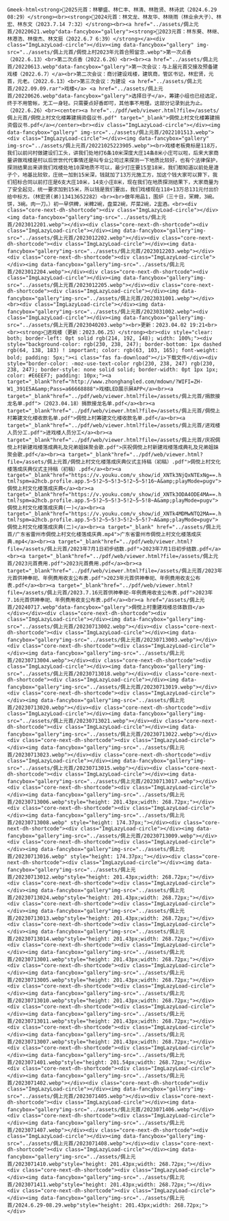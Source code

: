 `Gmeek-html<strong>💠2025元首：林攀盛、林仁丰、林清、林胜贤、林诗武（2024.6.29 08:29）</strong><br><strong>💠2024元首：林文龙、林友华、林晓雨（林业余大子）、林宏、林东文（2023.7.14 7:32）</strong><br><a href="../assets/倜上元首/20220621.webp"data-fancybox="gallery"><strong>💠2023元首：林东葵、林继、林港浩、林俊杰、林文挺（2022.6.7 6:39）</strong></a><div class="ImgLazyLoad-circle"></div><img data-fancybox="gallery" img-src="../assets/倜上元首/倜傥上村2023年元首合照留念.webp">第一次点香（2022.6.13）<br>第二次点香（2022.6.26）<br><br><a href="../assets/倜上元首/20220613.webp"data-fancybox="gallery">第一次会议：与上届元首交接及预备建戏楼（2022.6.7）</a><br>第二次会议：商讨建设戏楼，建筑商，管区书记，林宏贤，元首，元老。（2022.6.13）<br>第三次会议：为建设 <a href="../assets/倜上元首/2022.09.09.rar">戏楼</a> <a href="../assets/倜上元首/20220626.webp"data-fancybox="gallery">选择日子</a>，筹建小组也已经选定，终于不用管帐，无工一身轻。只需要点好香即可，其他事不用理。这部分记录到此为止。（2022.6.26）<br><center><a href="../pdf/web/viewer.html?file=/assets/倜上元首/倜傥上村文化楼筹建捐资倡议书.pdf" target="_blank">倜傥上村文化楼筹建捐资倡议书.pdf</a></center><br><div class="ImgLazyLoad-circle"></div><img data-fancybox="gallery" img-src="../assets/倜上元首/2022101513.webp"><div class="ImgLazyLoad-circle"></div><img data-fancybox="gallery" img-src="../assets/倜上元首/20221025223905.webp"><br>戏楼老板竟标是118万，我们以前问村做建设们工头，讲我们处地打6条10米深度大庄14条8米小庄可以啦，后来大家商量讲做戏楼是村以后世世代代事情还是叫专业公司过来探测一下地质比较好，也有个法律保护，探测结果出来讲我们戏楼处地10深地质不可以，最少打庄要15至18米，我们都知道以前处是溏子个，地基比较软，庄统一加到15米深，钱就加了13万元施工方，加这个钱大家可以算下，我们招标合同以前打庄是6支大庄10米，14支小庄8米，现在我们在地质探测结果下，大家商量为了安全起见，统一要求加到15米，所以钱是我们要出，我们戏楼现在118+13万总131元付出价给中标方。（林宏贤(弟)13413652282）<br><br>做年用品1，围炉（三十日，冞粺，3碗。饼，3碗。肉一刀。）初一早供粺，米粺2碗，盘菜2碗，芹菜2碗，2盅酒。<br><div class="core-next-dh-shortcode"><div class="ImgLazyLoad-circle"></div><img data-fancybox="gallery"img-src="../assets/倜上元首/2023012201.webp"></div><div class="core-next-dh-shortcode"><div class="ImgLazyLoad-circle"></div><img data-fancybox="gallery"img-src="../assets/倜上元首/2023012202.webp"></div><div class="core-next-dh-shortcode"><div class="ImgLazyLoad-circle"></div><img data-fancybox="gallery"img-src="../assets/倜上元首/2023012203.webp"></div><div class="core-next-dh-shortcode"><div class="ImgLazyLoad-circle"></div><img data-fancybox="gallery"img-src="../assets/倜上元首/2023012204.webp"></div><div class="core-next-dh-shortcode"><div class="ImgLazyLoad-circle"></div><img data-fancybox="gallery"img-src="../assets/倜上元首/2023012205.webp"></div><div class="core-next-dh-shortcode"><div class="ImgLazyLoad-circle"></div><img data-fancybox="gallery"img-src="../assets/倜上元首/2023031001.webp"></div><br><div class="ImgLazyLoad-circle"></div><img data-fancybox="gallery"img-src="../assets/倜上元首/2023031002.webp"><div class="ImgLazyLoad-circle"></div><img data-fancybox="gallery"img-src="../assets/倜上元首/2023040203.webp"><br>更新：2023.04.02 19:21<br><br><strong>💠进戏楼（更新：2023.06.25）</strong><br><div style="clear: both; border-left: 0pt solid rgb(214, 192, 148); width: 100%;"><div style="background-color: rgb(230, 238, 247); border-bottom: 1px dashed rgb(64, 138, 183) ! important; color: rgb(63, 103, 165); font-weight: bold; padding: 5px;"><i class="fas fa-download"></i>下载文件</div><div style="border-color: -moz-use-text-color rgb(230, 238, 247) rgb(230, 238, 247); border-style: none solid solid; border-width: 0pt 1px 1px; color: #E6EEF7; padding: 10px;"><a target="_blank"href="http://www.zhonghangled.com/mdown/?WIFI=ZH-W1_391E5A&amp;Pass=a66668888">戏楼LED展示屏APP</a><br><a target="_blank"href="../pdf/web/viewer.html?file=/assets/倜上元首/捐款接龙名单.pdf">（2023.04.18）捐款接龙名单.pdf</a><br><a target="_blank"href="../pdf/web/viewer.html?file=/assets/倜上元首/倜傥上村筹建文化楼收款名单.pdf">倜傥上村筹建文化楼收款名单.pdf</a><br><a target="_blank"href="../pdf/web/viewer.html?file=/assets/倜上元首/进戏楼人员分工.pdf">进戏楼人员分工</a><br><a target="_blank"href="../pdf/web/viewer.html?file=/assets/倜上元首/庆祝倜傥上村新建戏楼落成典礼及兄弟姐妹聚会歌.pdf">庆祝倜傥上村新建戏楼落成典礼及兄弟姐妹聚会歌.pdf</a><br><a target="_blank"href="../pdf/web/viewer.html?file=/assets/倜上元首/倜傥上村文化楼落成庆典仪式主持稿（初稿）.pdf">倜傥上村文化楼落成庆典仪式主持稿（初稿）.pdf</a><br><a target="_blank"href="https://v.youku.com/v_show/id_XNTk3NjQxNTExNg==.html?spm=a2hcb.profile.app.5~5!2~5~5!3~5!2~5~5!16~A&amp;playMode=pugv">倜傥上村文化楼落成庆典</a><br><a target="_blank"href="https://v.youku.com/v_show/id_XNTk3ODA4ODE4MA==.html?spm=a2hcb.profile.app.5~5!2~5~5!3~5!2~5~5!8~A&amp;playMode=pugv">倜傥上村文化楼落成庆典(一)</a><br><a target="_blank"href="https://v.youku.com/v_show/id_XNTk4MDMwNTQ2MA==.html?spm=a2hcb.profile.app.5~5!2~5~5!3~5!2~5~5!7~A&amp;playMode=pugv">倜傥上村文化楼落成庆典(二)</a><br><a target="_blank" href="../assets/倜上元首/广东省雷州市倜傥上村文化楼落成庆典.mp4">广东省雷州市倜傥上村文化楼落成庆典.mp4</a><br><a target="_blank"href="../pdf/web/viewer.html?file=/assets/倜上元首/2023年7月1日初步结数.pdf">2023年7月1日初步结数.pdf</a><br><a target="_blank"href="../pdf/web/viewer.html?file=/assets/倜上元首/2023元首费用.pdf">2023元首费用.pdf</a><br><a target="_blank"href="../pdf/web/viewer.html?file=/assets/倜上元首/2023年元首供神奉祀、年例费用收支公布表.pdf">2023年元首供神奉祀、年例费用收支公布表.pdf</a><br><a target="_blank"href="../pdf/web/viewer.html?file=/assets/倜上元首/2023.7.16元首供神奉祀-年例费用收支公布表.pdf">2023年7.16元首供神奉祀、年例费用收支公布表.pdf</a><br><a href="/assets/倜上元首/20240717.webp"data-fancybox="gallery">倜傥上村重建戏楼总体数目</a></div></div><div class="core-next-dh-shortcode"><div class="ImgLazyLoad-circle"></div><img data-fancybox="gallery"img-src="../assets/倜上元首/20230713002.webp"></div><div class="core-next-dh-shortcode"><div class="ImgLazyLoad-circle"></div><img data-fancybox="gallery"img-src="../assets/倜上元首/20230713003.webp"></div><div class="core-next-dh-shortcode"><div class="ImgLazyLoad-circle"></div><img data-fancybox="gallery"img-src="../assets/倜上元首/20230713004.webp"></div><div class="core-next-dh-shortcode"><div class="ImgLazyLoad-circle"></div><img data-fancybox="gallery"img-src="../assets/倜上元首/20230713018.webp"></div><div class="core-next-dh-shortcode"><div class="ImgLazyLoad-circle"></div><img data-fancybox="gallery"img-src="../assets/倜上元首/20230713019.webp"></div><div class="core-next-dh-shortcode"><div class="ImgLazyLoad-circle"></div><img data-fancybox="gallery"img-src="../assets/倜上元首/20230713020.webp"></div><div class="core-next-dh-shortcode"><div class="ImgLazyLoad-circle"></div><img data-fancybox="gallery"img-src="../assets/倜上元首/20230713021.webp"></div><div class="core-next-dh-shortcode"><div class="ImgLazyLoad-circle"></div><img data-fancybox="gallery"img-src="../assets/倜上元首/20230713022.webp"></div><div class="core-next-dh-shortcode"><div class="ImgLazyLoad-circle"></div><img data-fancybox="gallery"img-src="../assets/倜上元首/20230713023.webp"></div><div class="core-next-dh-shortcode"><div class="ImgLazyLoad-circle"></div><img data-fancybox="gallery"img-src="../assets/倜上元首/20230713015.webp"></div><div class="core-next-dh-shortcode"><div class="ImgLazyLoad-circle"></div><img data-fancybox="gallery"img-src="../assets/倜上元首/20230713017.webp"></div><div class="core-next-dh-shortcode"><div class="ImgLazyLoad-circle"></div><img data-fancybox="gallery"img-src="../assets/倜上元首/20230713006.webp"style="height: 201.43px;width: 268.72px;"></div><div class="core-next-dh-shortcode"><div class="ImgLazyLoad-circle"></div><img data-fancybox="gallery"img-src="../assets/倜上元首/20230713008.webp" style="height: 174.37px;"></div><div class="core-next-dh-shortcode"><div class="ImgLazyLoad-circle"></div><img data-fancybox="gallery"img-src="../assets/倜上元首/20230713009.webp"></div><div class="core-next-dh-shortcode"><div class="ImgLazyLoad-circle"></div><img data-fancybox="gallery"img-src="../assets/倜上元首/20230713016.webp" style="height: 174.37px;"></div><div class="core-next-dh-shortcode"><div class="ImgLazyLoad-circle"></div><img data-fancybox="gallery"img-src="../assets/倜上元首/20230713012.webp"style="height: 201.43px;width: 268.72px;"></div><div class="core-next-dh-shortcode"><div class="ImgLazyLoad-circle"></div><img data-fancybox="gallery"img-src="../assets/倜上元首/20230713024.webp"style="height: 201.43px;width: 268.72px;"></div><div class="core-next-dh-shortcode"><div class="ImgLazyLoad-circle"></div><img data-fancybox="gallery"img-src="../assets/倜上元首/20230713013.webp"style="height: 201.43px;width: 268.72px;"></div><div class="core-next-dh-shortcode"><div class="ImgLazyLoad-circle"></div><img data-fancybox="gallery"img-src="../assets/倜上元首/20230713014.webp"style="height: 201.43px;width: 268.72px;"></div><div class="core-next-dh-shortcode"><div class="ImgLazyLoad-circle"></div><img data-fancybox="gallery"img-src="../assets/倜上元首/20230713001.webp"style="height: 201.43px;width: 268.72px;"></div><div class="core-next-dh-shortcode"><div class="ImgLazyLoad-circle"></div><img data-fancybox="gallery"img-src="../assets/倜上元首/20230713005.webp"style="height: 201.43px;width: 268.72px;"></div><div class="core-next-dh-shortcode"><div class="ImgLazyLoad-circle"></div><img data-fancybox="gallery"img-src="../assets/倜上元首/20230713010.webp"style="height: 201.43px;width: 268.72px;"></div><div class="core-next-dh-shortcode"><div class="ImgLazyLoad-circle"></div><img data-fancybox="gallery"img-src="../assets/倜上元首/20230713011.webp"style="height: 201.43px;width: 268.72px;"></div><div class="core-next-dh-shortcode"><div class="ImgLazyLoad-circle"></div><img data-fancybox="gallery"img-src="../assets/倜上元首/20230713007.webp"style="height: 201.43px;width: 268.72px;"></div><div class="core-next-dh-shortcode"><div class="ImgLazyLoad-circle"></div><img data-fancybox="gallery"img-src="../assets/倜上元首/2023071401.webp"style="height: 201.54px;width: 268.72px;"></div><div class="core-next-dh-shortcode"><div class="ImgLazyLoad-circle"></div><img data-fancybox="gallery"img-src="../assets/倜上元首/2023071402.webp"></div><div class="core-next-dh-shortcode"><div class="ImgLazyLoad-circle"></div><img data-fancybox="gallery"img-src="../assets/倜上元首/2023071405.webp"></div><div class="core-next-dh-shortcode"><div class="ImgLazyLoad-circle"></div><img data-fancybox="gallery"img-src="../assets/倜上元首/2023071406.webp"></div><div class="core-next-dh-shortcode"><div class="ImgLazyLoad-circle"></div><img data-fancybox="gallery"img-src="../assets/倜上元首/2023071407.webp"></div><div class="core-next-dh-shortcode"><div class="ImgLazyLoad-circle"></div><img data-fancybox="gallery"img-src="../assets/倜上元首/2023071408.webp"></div><div class="core-next-dh-shortcode"><div class="ImgLazyLoad-circle"></div><img data-fancybox="gallery"img-src="../assets/倜上元首/2023071410.webp"style="height: 201.43px;width: 268.72px;"></div><div class="core-next-dh-shortcode"><div class="ImgLazyLoad-circle"></div><img data-fancybox="gallery"img-src="../assets/倜上元首/2023071411.webp"style="height: 201.43px;width: 268.72px;"></div><div class="core-next-dh-shortcode"><div class="ImgLazyLoad-circle"></div><img data-fancybox="gallery"img-src="../assets/倜上元首/2024.6.29-08.29.webp"style="height: 201.43px;width: 268.72px;"></div>`